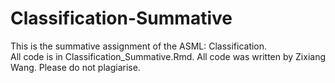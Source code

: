 # Classification-Summative
This is the summative assignment of the ASML: Classification.  
All code is in Classification_Summative.Rmd.
All code was written by Zixiang Wang. Please do not plagiarise.

